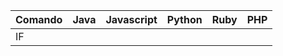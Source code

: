 
<table>
  <thead>
    <tr>
      <th>Comando</th>
      <th>Java</th>
      <th>Javascript</th>
      <th>Python</th>
      <th>Ruby</th>
      <th>PHP</th>
    </tr>
  </thead>
  <tbody>
    <tr>
      <td>IF</td>
      <td></td>
      <td></td>
      <td></td>
      <td></td>
      <td></td>
    </tr>
  </tbody>
</table>
